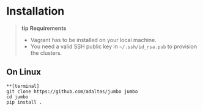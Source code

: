 # Installation

> **tip**
> **Requirements**
> - Vagrant has to be installed on your local machine.
> - You need a valid SSH public key in `~/.ssh/id_rsa.pub` to provision the clusters.

## On Linux

```shell
**[terminal]
git clone https://github.com/adaltas/jumbo jumbo
cd jumbo
pip install .
```